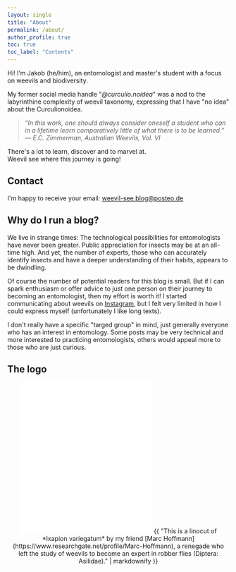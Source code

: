 ```yaml
---
layout: single
title: "About"
permalink: /about/
author_profile: true
toc: true
toc_label: "Contents"
---
```


Hi! I’m Jakob (he/him), an entomologist and master's student with a focus on weevils and biodiversity.

My former social media handle "*@curculio.noidea*" was a nod to the labyrinthine complexity of weevil taxonomy, expressing that I have "no idea" about the Curculionoidea.
> *“In this work, one should always consider oneself a student who can in a lifetime learn comparatively little of what there is to be learned.”*  
> — *E.C. Zimmerman, Australian Weevils, Vol. VI*

There's a lot to learn, discover and to marvel at.<br>
Weevil see where this journey is going!

## Contact
I'm happy to receive your email: <i class="fas fa-fw fa-envelope"></i> [weevil-see.blog@posteo.de](mailto:weevil-see.blog@posteo.de)

## Why do I run a blog?
We live in strange times: The technological possibilities for entomologists have never been greater. Public appreciation for insects may be at an all-time high. And yet, the number of experts, those who can accurately identify insects and have a deeper understanding of their habits, appears to be dwindling.

Of course the number of potential readers for this blog is small. But if I can spark enthusiasm or offer advice to just one person on their journey to becoming an entomologist, then my effort is worth it!
I started communicating about weevils on [Instagram](https://www.instagram.com/weevil.see/), but I felt very limited in how I could express myself (unfortunately I like long texts).

I don't really have a specific "targed group" in mind, just generally everyone who has an interest in entomology. Some posts may be very technical and more interested to practicing entomologists, others would appeal more to those who are just curious.

## The logo
<div style="text-align: center;">
  <img src="/assets/images/ixapion_300dpi.png" alt="Linocut of Ixapion variegatum by Marc Hoffmann" width="300" />
  {{ "This is a linocut of *Ixapion variegatum* by my friend [Marc Hoffmann](https://www.researchgate.net/profile/Marc-Hoffmann), a renegade who left the study of weevils to become an expert in robber flies (Diptera: Asilidae)." | markdownify }}
</div>
